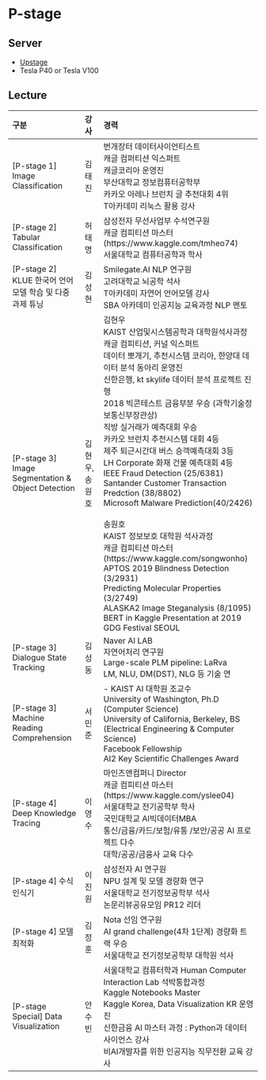 # P-stage

## Server
- [Upstage](http://boostcamp.stages.ai/)  
- Tesla P40 or Tesla V100

## Lecture

<table style="text-align:left">
       <thead>
           <tr>
               <th>구분</th>
               <th>강사</th>
               <th>경력</th>
           </tr>
       </thead>
       <tbody>
           <tr>
               <td>
               [P-stage 1] Image Classification</td>
               <td>김태진</td>
               <td>
               번개장터 데이터사이언티스트<br>
               캐글 컴퍼티션 익스퍼트<br>
               캐글코리아 운영진<br>
               부산대학교 정보컴퓨터공학부<br>
               카카오 아레나 브런치 글 추천대회 4위<br>
               T아카데미 리눅스 활용 강사<br>
               </td>
           </tr>
           <tr>
               <td>
               [P-stage 2] Tabular Classification </td>
               <td>허태명</td>
               <td>
               삼성전자 무선사업부 수석연구원<br>
               캐글 컴피티션 마스터(https://www.kaggle.com/tmheo74)<br>
               서울대학교 컴퓨터공학과 학사<br>
               </td>
           </tr>
           <tr>
               <td>
               [P-stage 2] KLUE 한국어 언어 모델 학습 및 다중 과제 튜닝 </td>
               <td>김성현</td>
               <td>
               Smilegate.AI NLP 연구원<br>
               고려대학교 뇌공학 석사<br>
               T아카데미 자연어 언어모델 강사<br>
               SBA 아카데미 인공지능 교육과정 NLP 멘토<br>
               </td>
           </tr>
           <tr>
               <td>
               [P-stage 3] Image Segmentation & Object Detection</td>
               <td>김현우, 송원호</td>
               <td>
               김현우<br>
               KAIST 산업및시스템공학과 대학원석사과정<br>
               캐글 컴피티션, 커널 익스퍼트<br>
               데이터 뽀개기, 추천시스템 코리아, 한양대 데이터 분석 동아리 운영진<br>
               신한은행, kt skylife 데이터 분석 프로젝트 진행<br>
               2018 빅콘테스트 금융부분 우승 (과학기술정보통신부장관상)<br>
               직방 실거래가 예측대회 우승<br>
               카카오 브런치 추천시스템 대회 4등<br>
               제주 퇴근시간대 버스 승객예측대회 3등<br>
               LH Corporate 화재 건물 예측대회 4등<br>
               IEEE Fraud Detection (25/6381)<br>
               Santander Customer Transaction Predction (38/8802)<br>
               Microsoft Malware Prediction(40/2426)<br>
               <br>
               송원호<br>
               KAIST 정보보호 대학원 석사과정<br>
               캐글 컴피티션 마스터(https://www.kaggle.com/songwonho)<br>
               APTOS 2019 Blindness Detection (3/2931)<br>
               Predicting Molecular Properties (3/2749)<br>
               ALASKA2 Image Steganalysis (8/1095)<br>
               BERT in Kaggle Presentation at 2019 GDG Festival SEOUL<br>
               </td>
           </tr>
           <tr>
               <td>
               [P-stage 3] Dialogue State Tracking</td>
               <td>김성동</td>
               <td>
               Naver AI LAB<br>
               자연어처리 연구원<br>
               Large-scale PLM pipeline: LaRva<br>
               LM, NLU, DM(DST), NLG 등 기술 연<br>
               </td>
           </tr>
           <tr>
               <td>
               [P-stage 3] Machine Reading Comprehension</td>
               <td>서민준</td>
               <td>
               - KAIST AI 대학원 조교수<br>
                University of Washington, Ph.D (Computer Science)<br>
                University of California, Berkeley, BS (Electrical Engineering & Computer Science)<br>
                Facebook Fellowship<br>
                AI2 Key Scientific Challenges Award<br>
               </td>
           </tr>
           <tr>
               <td>
               [P-stage 4] Deep Knowledge Tracing</td>
               <td>이영수</td>
               <td>
               마인즈앤컴퍼니 Director<br>
               캐글 컴피티션 마스터(https://www.kaggle.com/yslee04)<br>
               서울대학교 전기공학부 학사<br>
               국민대학교 AI빅데이터MBA<br>
               통신/금융/카드/보험/유통 /보안/공공 AI 프로젝트 다수<br>
               대학/공공/금융사 교육 다수<br>
               </td>
           </tr>
           <tr>
               <td>
               [P-stage 4] 수식 인식기</td>
               <td>이진원</td>
               <td>
               삼성전자 AI 연구원<br>
               NPU 설계 및 모델 경량화 연구<br>
               서울대학교 전기정보공학부 석사<br>
               논문리뷰공유모임 PR12 리더<br>
               </td>
           </tr>
           <tr>
               <td>
               [P-stage 4] 모델 최적화</td>
               <td>김정훈</td>
               <td>
               Nota 선임 연구원<br>
               AI grand challenge(4차 1단계) 경량화 트랙 우승<br>
               서울대학교 전기정보공학부 대학원 석사<br>
               </td>
           </tr>
           <tr>
               <td>
               [P-stage Special] Data Visualization</td>
               <td>안수빈</td>
               <td>
               서울대학교 컴퓨터학과 Human Computer Interaction Lab 석박통합과정<br>
               Kaggle Notebooks Master<br>
               Kaggle Korea, Data Visualization KR 운영진<br>
               신한금융 AI 마스터 과정 : Python과 데이터 사이언스 강사<br>
               비AI개발자를 위한 인공지능 직무전환 교육 강사<br>
               </td>
           </tr>
       </tbody>
</table>
